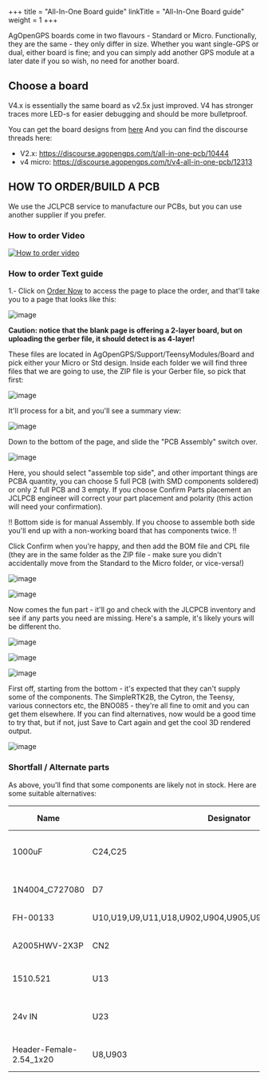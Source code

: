 +++
title = "All-In-One Board guide"
linkTitle = "All-In-One Board guide"
weight = 1
+++

AgOpenGPS boards come in two flavours - Standard or Micro. Functionally, they
are the same - they only differ in size. Whether you want single-GPS or dual,
either board is fine; and you can simply add another GPS module at a later date
if you so wish, no need for another board.

## Choose a board

V4.x is essentially the same board as v2.5x just improved. V4 has stronger
traces more LED-s for easier debugging and should be more bulletproof.

You can get the board designs from
[here](https://github.com/AgOpenGPS-Official/Boards/tree/main/TeensyModules) And
you can find the discourse threads here:

- V2.x: https://discourse.agopengps.com/t/all-in-one-pcb/10444
- v4 micro: https://discourse.agopengps.com/t/v4-all-in-one-pcb/12313

## HOW TO ORDER/BUILD A PCB

We use the JCLPCB service to manufacture our PCBs, but you can use another
supplier if you prefer.

### How to order Video

[![How to order video](https://img.youtube.com/vi/nFtups0Z6I8/0.jpg)](https://www.youtube.com/watch?v=nFtups0Z6I8)

### How to order Text guide

1.- Click on [Order Now](https://cart.jlcpcb.com/quote) to access the page to
place the order, and that'll take you to a page that looks like this:

![image](img/jlcpcb-order.png)

**Caution: notice that the blank page is offering a 2-layer board, but on
uploading the gerber file, it should detect is as 4-layer!**

These files are located in AgOpenGPS/Support/TeensyModules/Board and pick either
your Micro or Std design. Inside each folder we will find three files that we
are going to use, the ZIP file is your Gerber file, so pick that first:

![image](img/upload-gerber.png)

It'll process for a bit, and you'll see a summary view:

![image](img/jlcpcb-summary.png)

Down to the bottom of the page, and slide the "PCB Assembly" switch over.

![image](img/jlcpcb-assembly.png)

Here, you should select "assemble top side", and other important things are PCBA
quantity, you can choose 5 full PCB (with SMD components soldered) or only 2
full PCB and 3 empty. If you choose Confirm Parts placement an JCLPCB engineer
will correct your part placement and polarity (this action will need your
confirmation).

!! Bottom side is for manual Assembly. If you choose to assemble both side
you'll end up with a non-working board that has components twice. !!

Click Confirm when you're happy, and then add the BOM file and CPL file (they
are in the same folder as the ZIP file - make sure you didn't accidentally move
from the Standard to the Micro folder, or vice-versa!)

![image](img/jlcpcb-upload-bom.png)

![image](img/upload-bom.png)

Now comes the fun part - it'll go and check with the JLCPCB inventory and see if
any parts you need are missing. Here's a sample, it's likely yours will be
different tho.

![image](img/jlcpcb-parts-1.png)

![image](img/jlcpcb-parts-2.png)

![image](img/jlcpcb-parts-3.png)

First off, starting from the bottom - it's expected that they can't supply some
of the components. The SimpleRTK2B, the Cytron, the Teensy, various connectors
etc, the BNO085 - they're all fine to omit and you can get them elsewhere. If
you can find alternatives, now would be a good time to try that, but if not,
just Save to Cart again and get the cool 3D rendered output.

![image](img/jlcpcb-3d-render.png)

### Shortfall / Alternate parts

As above, you'll find that some components are likely not in stock. Here are
some suitable alternatives:

| Name                    | Designator                                                 | Footprint                       | Quantity | Supplier | Supplier Part | Alternatives      |
| ----------------------- | ---------------------------------------------------------- | ------------------------------- | -------- | -------- | ------------- | ----------------- |
| 1000uF                  | C24,C25                                                    | CAP-SMD_BD12.5-L13.0-W13.0-FD   | 2        | LCSC     | C401847       | C2904877          |
| 1N4004_C727080          | D7                                                         | SMA_L4.4-W2.8-LS5.4-RD          | 1        | LCSC     | C727080       | C433394           |
| FH-00133                | U10,U19,U9,U11,U18,U902,U904,U905,U906,U907,U908,U909,U910 | HDR-TH_4P-P2.54-V-F             | 13       | LCSC     | C2685089      | C2935975,C2897367 |
| A2005HWV-2X3P           | CN2                                                        | HDR-TH_6P-P2.00-V-F-R2-C3-S2.00 | 1        | LCSC     | C225302       | C2935888,C2906071 |
| 1510.521                | U13                                                        | SINK-TH_L15.0-W10.5-H21.0       | 1        | LCSC     | C4649         | C116600           |
| 24v IN                  | U23                                                        | CONN-TH_2P-P5.08_JL500-50802G01 | 1        | LCSC     | C387820       | C709041           |
| Header-Female-2.54_1x20 | U8,U903                                                    | HDR-TH_20P-P2.54-V-F            | 2        | LCSC     | C50984        | C2905423          |
